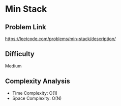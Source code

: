 # Min Stack

## Problem Link

https://leetcode.com/problems/min-stack/description/

## Difficulty

Medium

## Complexity Analysis

* Time Complexity: O(1)
* Space Complexity: O(N)
